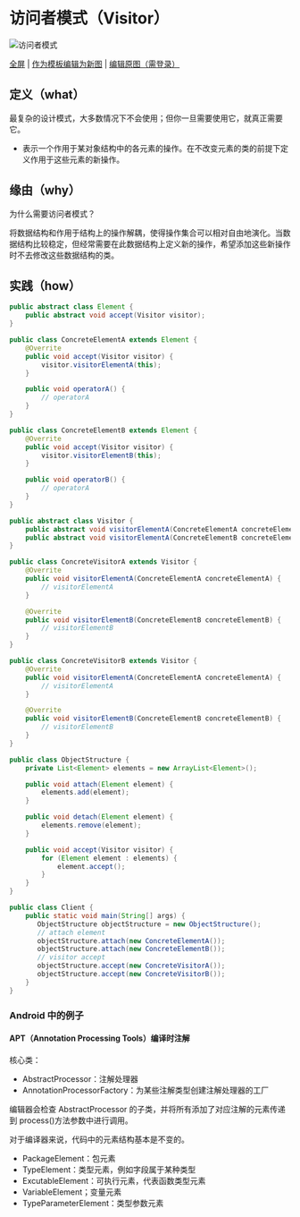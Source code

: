 # 访问者模式（Visitor）

![访问者模式](https://raw.githubusercontents.com/CodePoem/VDesignPatterns/master/docs/drawio/Visitor.png)

<a href = "https://www.draw.io/?lightbox=1#Uhttps://raw.githubusercontents.com/CodePoem/VDesignPatterns/master/docs/drawio/Visitor.png">全屏</a> |
<a href = "https://www.draw.io/#Uhttps://raw.githubusercontents.com/CodePoem/VDesignPatterns/master/docs/drawio/Visitor.png">作为模板编辑为新图</a> |
<a href = "https://www.draw.io/#HCodePoem/VDesignPatterns/master/docs/drawio/Visitor.drawio">编辑原图（需登录）</a>

## 定义（what）

最复杂的设计模式，大多数情况下不会使用；但你一旦需要使用它，就真正需要它。

- 表示一个作用于某对象结构中的各元素的操作。在不改变元素的类的前提下定义作用于这些元素的新操作。

## 缘由（why）

为什么需要访问者模式？

将数据结构和作用于结构上的操作解耦，使得操作集合可以相对自由地演化。当数据结构比较稳定，但经常需要在此数据结构上定义新的操作，希望添加这些新操作时不去修改这些数据结构的类。

## 实践（how）

```java
public abstract class Element {
    public abstract void accept(Visitor visitor);
}

public class ConcreteElementA extends Element {
    @Overrite
    public void accept(Visitor visitor) {
        visitor.visitorElementA(this);
    }

    public void operatorA() {
        // operatorA
    }
}

public class ConcreteElementB extends Element {
    @Overrite
    public void accept(Visitor visitor) {
        visitor.visitorElementB(this);
    }

    public void operatorB() {
        // operatorA
    }
}

public abstract class Visitor {
    public abstract void visitorElementA(ConcreteElementA concreteElementA);
    public abstract void visitorElementA(ConcreteElementB concreteElementB);
}

public class ConcreteVisitorA extends Visitor {
    @Overrite
    public void visitorElementA(ConcreteElementA concreteElementA) {
        // visitorElementA
    }

    @Overrite
    public void visitorElementB(ConcreteElementB concreteElementB) {
        // visitorElementB
    }
}

public class ConcreteVisitorB extends Visitor {
    @Overrite
    public void visitorElementA(ConcreteElementA concreteElementA) {
        // visitorElementA
    }

    @Overrite
    public void visitorElementB(ConcreteElementB concreteElementB) {
        // visitorElementB
    }
}

public class ObjectStructure {
    private List<Element> elements = new ArrayList<Element>();

    public void attach(Element element) {
        elements.add(element);
    }

    public void detach(Element element) {
        elements.remove(element);
    }

    public void accept(Visitor visitor) {
        for (Element element : elements) {
            element.accept();
        }
    }
}

public class Client {
    public static void main(String[] args) {
       ObjectStructure objectStructure = new ObjectStructure();
       // attach element
       objectStructure.attach(new ConcreteElementA());
       objectStructure.attach(new ConcreteElementB());
       // visitor accept
       objectStructure.accept(new ConcreteVisitorA());
       objectStructure.accept(new ConcreteVisitorB());
    }
}
```

### Android 中的例子

#### APT（Annotation Processing Tools）编译时注解

核心类：

- AbstractProcessor：注解处理器
- AnnotationProcessorFactory：为某些注解类型创建注解处理器的工厂

编辑器会检查 AbstractProcessor 的子类，并将所有添加了对应注解的元素传递到 process()方法参数中进行调用。

对于编译器来说，代码中的元素结构基本是不变的。

- PackageElement：包元素
- TypeElement：类型元素，例如字段属于某种类型
- ExcutableElement：可执行元素，代表函数类型元素
- VariableElement；变量元素
- TypeParameterElement：类型参数元素
